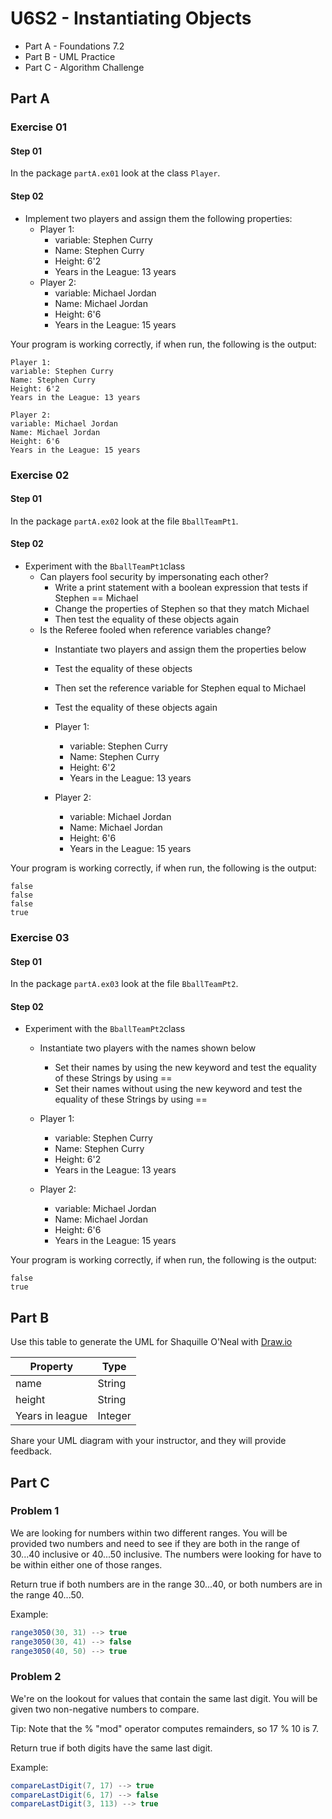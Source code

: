 # U6S2 - Instantiating Objects

* Part A - Foundations 7.2
* Part B - UML Practice
* Part C - Algorithm Challenge


## Part A

### Exercise 01

#### Step 01

In the package `partA.ex01` look at the class `Player`.
#### Step 02

* Implement two players and assign them the following properties:
    * Player 1: 
      * variable: Stephen Curry
      * Name: Stephen Curry
      * Height: 6'2
      * Years in the League: 13 years
    * Player 2:
      * variable: Michael Jordan 
      * Name: Michael Jordan
      * Height: 6'6
      * Years in the League: 15 years

Your program is working correctly, if when run, the following is the output:
```
Player 1: 
variable: Stephen Curry
Name: Stephen Curry
Height: 6'2
Years in the League: 13 years

Player 2:
variable: Michael Jordan 
Name: Michael Jordan
Height: 6'6
Years in the League: 15 years
```


### Exercise 02

#### Step 01

In the package `partA.ex02` look at the file `BballTeamPt1`.

#### Step 02

* Experiment with the `BballTeamPt1`class
  * Can players fool security by impersonating each
    other?
    * Write a print statement with a boolean expression that tests
    if Stephen == Michael
    * Change the properties of Stephen so that they match Michael
    * Then test the equality of these objects again
  * Is the Referee fooled when reference variables change?
    * Instantiate two players and assign them the properties
    below
    * Test the equality of these objects
    * Then set the reference variable for Stephen equal to Michael
    * Test the equality of these objects again

    * Player 1:
      * variable: Stephen Curry
      * Name: Stephen Curry
      * Height: 6'2
      * Years in the League: 13 years
    * Player 2:
        * variable: Michael Jordan
        * Name: Michael Jordan
        * Height: 6'6
        * Years in the League: 15 years

Your program is working correctly, if when run, the following is the output:
```
false
false
false
true
```

### Exercise 03

#### Step 01

In the package `partA.ex03` look at the file `BballTeamPt2`.

#### Step 02

* Experiment with the `BballTeamPt2`class
    * Instantiate two players with the names shown below
      * Set their names by using the new keyword and test the
      equality of these Strings by using ==
      * Set their names without using the new keyword and test the
      equality of these Strings by using ==

    * Player 1:
      * variable: Stephen Curry
      * Name: Stephen Curry
      * Height: 6'2
      * Years in the League: 13 years
    * Player 2:
        * variable: Michael Jordan
        * Name: Michael Jordan
        * Height: 6'6
        * Years in the League: 15 years
      
 Your program is working correctly, if when run, the following is the output:
```
false
true
```
      
## Part B
Use this table to generate the UML for Shaquille O'Neal with [Draw.io](https://app.diagrams.net/)

| Property        | Type |
|-----------------| ---- |
| name            | String|
| height          | String |
| Years in league | Integer |

Share your UML diagram with your instructor, and they will provide feedback.

## Part C
### Problem 1
We are looking for numbers within two different ranges. You will be provided two numbers
and need to see if they are both in the range of 30...40 inclusive or 40...50 inclusive.
The numbers were looking for have to be within either one of those ranges.

Return true if both numbers are in the range 30...40, or both numbers are in the range 40...50.

Example:
```java
range3050(30, 31) --> true
range3050(30, 41) --> false
range3050(40, 50) --> true
```

### Problem 2
We're on the lookout for values that contain the same last digit.
You will be given two non-negative numbers to compare.

Tip: Note that the % "mod" operator computes remainders, so 17 % 10 is 7.

Return true if both digits have the same last digit.

Example:
```java
compareLastDigit(7, 17) --> true
compareLastDigit(6, 17) --> false
compareLastDigit(3, 113) --> true
```